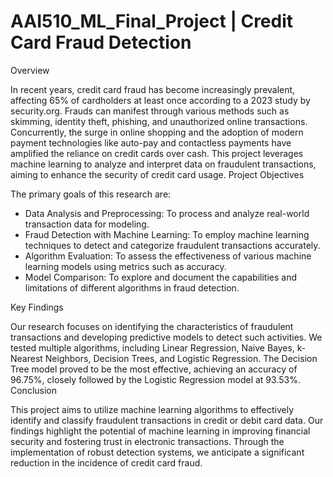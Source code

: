 # AAI510_ML_Final_Project | Credit Card Fraud Detection

Overview

In recent years, credit card fraud has become increasingly prevalent, affecting 65% of cardholders at least once according to a 2023 study by security.org. Frauds can manifest through various methods such as skimming, identity theft, phishing, and unauthorized online transactions. Concurrently, the surge in online shopping and the adoption of modern payment technologies like auto-pay and contactless payments have amplified the reliance on credit cards over cash. This project leverages machine learning to analyze and interpret data on fraudulent transactions, aiming to enhance the security of credit card usage.
Project Objectives

The primary goals of this research are:

* Data Analysis and Preprocessing: To process and analyze real-world transaction data for modeling.
* Fraud Detection with Machine Learning: To employ machine learning techniques to detect and categorize fraudulent transactions accurately.
* Algorithm Evaluation: To assess the effectiveness of various machine learning models using metrics such as accuracy.
* Model Comparison: To explore and document the capabilities and limitations of different algorithms in fraud detection.

Key Findings

Our research focuses on identifying the characteristics of fraudulent transactions and developing predictive models to detect such activities. We tested multiple algorithms, including Linear Regression, Naive Bayes, k-Nearest Neighbors, Decision Trees, and Logistic Regression. The Decision Tree model proved to be the most effective, achieving an accuracy of 96.75%, closely followed by the Logistic Regression model at 93.53%.
Conclusion

This project aims to utilize machine learning algorithms to effectively identify and classify fraudulent transactions in credit or debit card data. Our findings highlight the potential of machine learning in improving financial security and fostering trust in electronic transactions. Through the implementation of robust detection systems, we anticipate a significant reduction in the incidence of credit card fraud.
